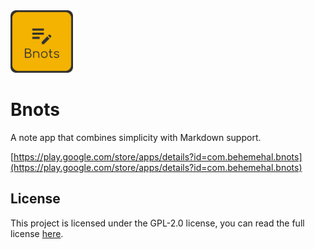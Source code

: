 <img src="./assets/Bnots.png" width="100">

# Bnots

A note app that combines simplicity with Markdown support. 

[https://play.google.com/store/apps/details?id=com.behemehal.bnots](https://play.google.com/store/apps/details?id=com.behemehal.bnots)


## License

This project is licensed under the GPL-2.0 license, you can read the full license [here](./LICENSE).

